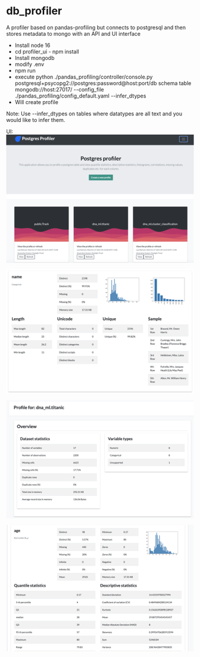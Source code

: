 # db_profiler
A profiler based on pandas-profiling but connects to postgresql and then stores metadata to mongo with an API and UI interface

- Install node 16
- cd profiler_ui - npm install
- Install mongodb
- modify .env
- npm run
- execute python ./pandas_profiling/controller/console.py postgresql+psycopg2://postgres:password@host:port/db schema table mongodb://host:27017/ --config_file
./pandas_profiling/config_default.yaml --infer_dtypes
- Will create profile

Note: Use --infer_dtypes on tables where datatypes are all text and you would like to infer them.

UI:
![Page 1](src/docs/Screen.png)

![Page 2](src/docs/Screen-1.png)

![Page 3](src/docs/Screen-2.png)

![Page 4](src/docs/Screen-3.png)